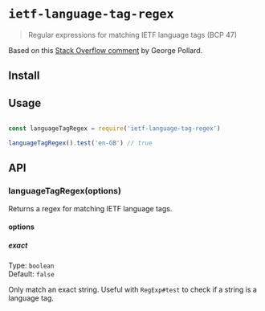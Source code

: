 # `ietf-language-tag-regex`
> Regular expressions for matching IETF language tags (BCP 47)

Based on this [Stack Overflow comment](http://stackoverflow.com/a/7036171) by George Pollard.

## Install

## Usage

```js

const languageTagRegex = require('ietf-language-tag-regex')

languageTagRegex().test('en-GB') // true

```

## API

### languageTagRegex(options)

Returns a regex for matching IETF language tags.

#### options

##### exact

Type: `boolean`<br>
Default: `false`

Only match an exact string. Useful with `RegExp#test` to check if a string is a language tag.
